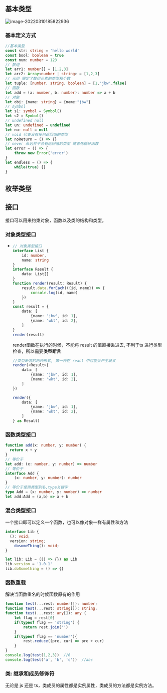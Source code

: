 ## 基本类型

![image-20220310185822936](/Users/fintopia/Desktop/慎独/typeScript/image-20220310185822936.png)

### 基本定义方式

```typescript
//基本类型
const str: string = 'hello world'
const bool: boolean = true
const num: number = 123
// 数组
let arr1: number[] = [1,2,3]
let arr2: Array<number | string> = [1,2,3]
// 元组 限定了数组元素的类型和个数
let tuple: [number, string, boolean] = [1,'jbw',false]
// 函数
let add = (a: number, b: number): number => a + b
// 对象
let obj: {name: string} = {name:"jbw"}
// symbol
let s1: symbol = Symbol()
let s2 = Symbol()
// undefined null 
let un: undefined = undefined
let nu: null = null
// void 代表没有任何返回值的类型
let noReturn = () => {}
// never 永远并不会有返回值的类型 或者死循环函数
let error = () => {
    throw new Error('error')
}
let endless = () => {
    while(true) {}
}
```

## 枚举类型

## 接口

接口可以用来约束对象，函数以及类的结构和类型。

### 对象类型接口

- ```typescript
  // 对象类型接口
  interface List {
      id: number,
      name: string
  }
  interface Result {
      data: List[]
  }
  function render(result: Result) {
      result.data.forEach(({id, name}) => {
          console.log(id, name)
      })
  }
  const result = {
      data: [
          {name: 'jbw', id: 1},
          {name: 'wkt', id: 2},
      ]
  }
  render(result)
  ```

  render函数在执行的时候，不能将 result 的值直接丢进去, 不利于ts 进行类型检查，所以需要**类型断言**

  ```typescript
  //类型断言的两种形式, 第一种在 react 中可能会产生歧义
  render(<Result>{
      data: [
          {name: 'jbw', id: 1},
          {name: 'wkt', id: 2},
      ]
  })
  
  render({
      data: [
          {name: 'jbw', id: 1},
          {name: 'wkt', id: 2},
      ]
  } as Result)
  ```

  

### 函数类型接口

```typescript
function add(x: number, y: number) {
  return x + y
}
// 等价于
let add: (x: number, y: number) => number
// 等价于
interface Add {
    (x: number, y: number): number
}
// 等价于使用类型别名,type关键字
type Add = (x: number, y: number) => number
let add:Add = (a,b) => a + b
```

### 混合类型接口

一个接口即可以定义一个函数，也可以像对象一样有属性和方法

```typescript
interface Lib {
  (): void;
  version: string;
	dosomeThing(): void;
}

let lib: Lib = (() => {}) as Lib
lib.version = '1.0.1'
lib.doSomething = () => {}
```

### 函数重载

解决当函数重名的时候函数原有的作用

```typescript
function test(...rest: number[]): number;
function test(...rest: string[]): string;
function test(...rest: any[]): any {
    let flag = rest[0]
    if(typeof flag == 'string') {
        return rest.join('')
    }
    if(typeof flag == 'number'){
        rest.reduce((pre, cur) => pre + cur)
    }
}
console.log(test(1,2,3))  //6
console.log(test('a', 'b', 'c'))  //abc
```

### 类: 继承和成员修饰符

 无论是 js 还是 ts，类成员的属性都是实例属性，类成员的方法都是实例方法。